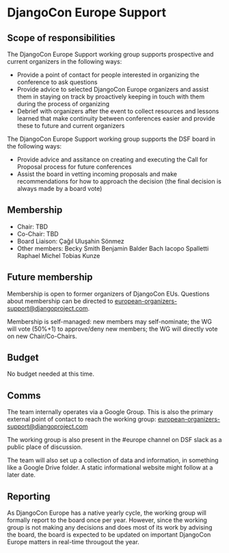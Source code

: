 # DjangoCon Europe Support

## Scope of responsibilities

The DjangoCon Europe Support working group supports prospective and current organizers in the following ways:

- Provide a point of contact for people interested in organizing the conference to ask questions
- Provide advice to selected DjangoCon Europe organizers and assist them in staying on track by proactively keeping in touch with them during the process of organizing
- Debrief with organizers after the event to collect resources and lessons learned that make continuity between conferences easier and provide these to future and current organizers

The DjangoCon Europe Support working group supports the DSF board in the following ways:

- Provide advice and assitance on creating and executing the Call for Proposal process for future conferences
- Assist the board in vetting incoming proposals and make recommendations for how to approach the decision (the final decision is always made by a board vote)

## Membership

- Chair: TBD
- Co-Chair: TBD
- Board Liaison: Çağıl Uluşahin Sönmez  
- Other members:
    Becky Smith
    Benjamin Balder Bach
    Iacopo Spalletti
    Raphael Michel
    Tobias Kunze
                         
## Future membership

Membership is open to former organizers of DjangoCon EUs. Questions about membership can be directed to european-organizers-support@djangoproject.com.

Membership is self-managed: new members may self-nominate; the WG will vote (50%+1) to approve/deny new members; the WG will directly vote on new Chair/Co-Chairs.

## Budget

No budget needed at this time.

## Comms

The team internally operates via a Google Group. This is also the primary external point of contact to reach the working group: european-organizers-support@djangoproject.com

The working group is also present in the #europe channel on DSF slack as a public place of discussion.

The team will also set up a collection of data and information, in something like a Google Drive folder. A static informational website might follow at a later date.

## Reporting

As DjangoCon Europe has a native yearly cycle, the working group will formally report to the board once per year. However, since the working group is not making any decisions and does most of its work by advising the board, the board is expected to be updated on important DjangoCon Europe matters in real-time througout the year.
